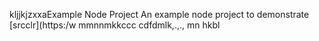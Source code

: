 kljjkjzxxaExample Node Project
An example node project to demonstrate [srcclr](https:/w
mmnnmkkccc
   cdfdmlk,.,.,
mn
hkbl
